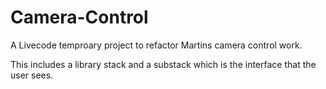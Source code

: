 # Camera-Control
A Livecode temproary project to refactor Martins camera control work.

This includes a library stack and a substack which is the interface that the user sees.
